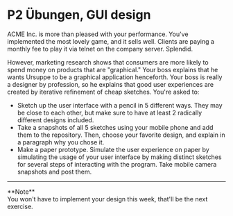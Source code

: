 # P2 Übungen, GUI design

ACME Inc. is more than pleased with your performance. You've implemented the most lovely game, and it sells well. Clients are paying a monthly fee to play it via telnet on the company server. Splendid.

However, marketing research shows that consumers are more likely to spend money on products that are "graphical." Your boss explains that he wants Ursuppe to be a graphical application henceforth. Your boss is really a designer by profession, so he explains that good user experiences are created by iterative refinement of cheap sketches. You're asked to:

 - Sketch up the user interface with a pencil in 5 different ways. They may be close to each other, but make sure to have at least 2 radically different designs included.
 - Take a snapshots of all 5 sketches using your mobile phone and add them to the repository. Then, choose your favorite design, and explain in a paragraph why you chose it.
 - Make a paper prototype. Simulate the user experience on paper by simulating the usage of your user interface by making distinct sketches for several steps of interacting with the program. Take mobile camera snapshots and post them.

<hr>
**Note**<br>
You won't have to implement your design this week, that'll be the next exercise. 